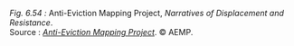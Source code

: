 *Fig. 6.54 :* Anti-Eviction Mapping Project, *Narratives of Displacement and Resistance*.  
Source : [*Anti-Eviction Mapping Project*](http://www.antievictionmappingproject.net/narratives.html). © AEMP.
